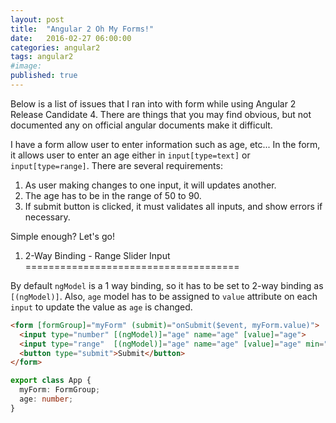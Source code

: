 ```yaml
---
layout: post
title:  "Angular 2 Oh My Forms!"
date:   2016-02-27 06:00:00
categories: angular2
tags: angular2
#image:
published: true
---
```


Below is a list of issues that I ran into with form while using Angular 2 Release Candidate 4. 
There are things that you may find obvious, but not documented any on official angular documents make it difficult.

I have a form allow user to enter information such as age, etc... In the form, it allows user to enter an age either in `input[type=text]`
or `input[type=range]`. There are several requirements:

1. As user making changes to one input, it will updates another. 
2. The age has to be in the range of 50 to 90.
3. If submit button is clicked, it must validates all inputs, and show errors if necessary.
  
Simple enough? Let's go!

1. 2-Way Binding - Range Slider Input
=====================================

By default `ngModel` is a 1 way binding, so it has to be set to 2-way binding as `[(ngModel)]`. Also, `age` model has to be
assigned to `value` attribute on each `input` to update the value as `age` is changed.

```html
<form [formGroup]="myForm" (submit)="onSubmit($event, myForm.value)">
  <input type="number" [(ngModel)]="age" name="age" [value]="age">
  <input type="range"  [(ngModel)]="age" name="age" [value]="age" min="50" max="90" step="1">
  <button type="submit">Submit</button>
</form>
```

```ts
export class App {
  myForm: FormGroup;
  age: number;
}
```


